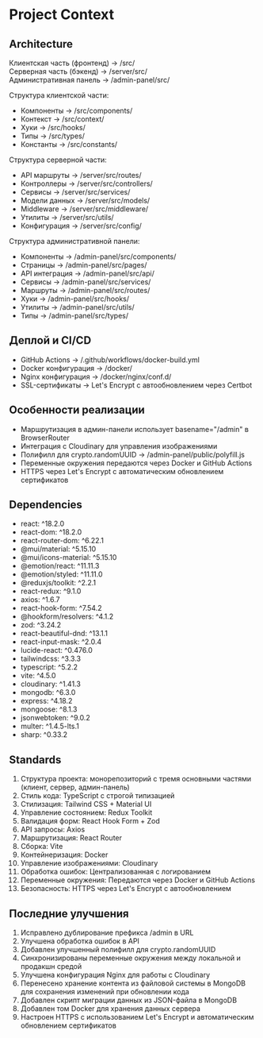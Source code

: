 # Project Context
<!-- @cursor:freeze -->
## Architecture
Клиентская часть (фронтенд) → /src/  
Серверная часть (бэкенд) → /server/src/  
Административная панель → /admin-panel/src/  

Структура клиентской части:
- Компоненты → /src/components/
- Контекст → /src/context/
- Хуки → /src/hooks/
- Типы → /src/types/
- Константы → /src/constants/

Структура серверной части:
- API маршруты → /server/src/routes/
- Контроллеры → /server/src/controllers/
- Сервисы → /server/src/services/
- Модели данных → /server/src/models/
- Middleware → /server/src/middleware/
- Утилиты → /server/src/utils/
- Конфигурация → /server/src/config/

Структура административной панели:
- Компоненты → /admin-panel/src/components/
- Страницы → /admin-panel/src/pages/
- API интеграция → /admin-panel/src/api/
- Сервисы → /admin-panel/src/services/
- Маршруты → /admin-panel/src/routes/
- Хуки → /admin-panel/src/hooks/
- Утилиты → /admin-panel/src/utils/
- Типы → /admin-panel/src/types/

## Деплой и CI/CD
- GitHub Actions → /.github/workflows/docker-build.yml
- Docker конфигурация → /docker/
- Nginx конфигурация → /docker/nginx/conf.d/
- SSL-сертификаты → Let's Encrypt с автообновлением через Certbot

## Особенности реализации
- Маршрутизация в админ-панели использует basename="/admin" в BrowserRouter
- Интеграция с Cloudinary для управления изображениями
- Полифилл для crypto.randomUUID → /admin-panel/public/polyfill.js
- Переменные окружения передаются через Docker и GitHub Actions
- HTTPS через Let's Encrypt с автоматическим обновлением сертификатов

<!-- @cursor:dependencies -->
## Dependencies
- react: ^18.2.0
- react-dom: ^18.2.0
- react-router-dom: ^6.22.1
- @mui/material: ^5.15.10
- @mui/icons-material: ^5.15.10
- @emotion/react: ^11.11.3
- @emotion/styled: ^11.11.0
- @reduxjs/toolkit: ^2.2.1
- react-redux: ^9.1.0
- axios: ^1.6.7
- react-hook-form: ^7.54.2
- @hookform/resolvers: ^4.1.2
- zod: ^3.24.2
- react-beautiful-dnd: ^13.1.1
- react-input-mask: ^2.0.4
- lucide-react: ^0.476.0
- tailwindcss: ^3.3.3
- typescript: ^5.2.2
- vite: ^4.5.0
- cloudinary: ^1.41.3
- mongodb: ^6.3.0
- express: ^4.18.2
- mongoose: ^8.1.3
- jsonwebtoken: ^9.0.2
- multer: ^1.4.5-lts.1
- sharp: ^0.33.2

<!-- @cursor:conventions -->
## Standards
1. Структура проекта: монорепозиторий с тремя основными частями (клиент, сервер, админ-панель)
2. Стиль кода: TypeScript с строгой типизацией
3. Стилизация: Tailwind CSS + Material UI
4. Управление состоянием: Redux Toolkit
5. Валидация форм: React Hook Form + Zod
6. API запросы: Axios
7. Маршрутизация: React Router
8. Сборка: Vite
9. Контейнеризация: Docker
10. Управление изображениями: Cloudinary
11. Обработка ошибок: Централизованная с логированием
12. Переменные окружения: Передаются через Docker и GitHub Actions
13. Безопасность: HTTPS через Let's Encrypt с автообновлением

## Последние улучшения
1. Исправлено дублирование префикса /admin в URL
2. Улучшена обработка ошибок в API
3. Добавлен улучшенный полифилл для crypto.randomUUID
4. Синхронизированы переменные окружения между локальной и продакшн средой
5. Улучшена конфигурация Nginx для работы с Cloudinary
6. Перенесено хранение контента из файловой системы в MongoDB для сохранения изменений при обновлении кода
7. Добавлен скрипт миграции данных из JSON-файла в MongoDB
8. Добавлен том Docker для хранения данных сервера
9. Настроен HTTPS с использованием Let's Encrypt и автоматическим обновлением сертификатов 